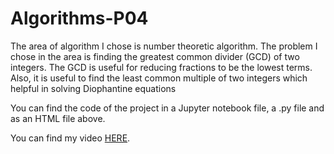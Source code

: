 # Algorithms-P04
The area of algorithm I chose is number theoretic algorithm. The problem I chose in the area is finding the greatest common divider (GCD) of two integers. The GCD is useful for reducing fractions to be the lowest terms. Also, it is useful to find the least common multiple of two integers which helpful in solving Diophantine equations

You can find the code of the project in a Jupyter notebook file, a .py file and as an HTML file above.

You can find my video <a href="https://youtu.be/NPTMkSDoRJo">HERE</a>.
